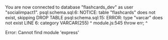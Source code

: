 

You are now connected to database "flashcards_dev" as user "socialimpact1".
psql:schema.sql:6: NOTICE:  table "flashcards" does not exist, skipping
DROP TABLE
psql:schema.sql:15: ERROR:  type "varcar" does not exist
LINE 6:   category VARCAR(255)
                   ^
module.js:545
    throw err;
    ^

Error: Cannot find module 'express'
